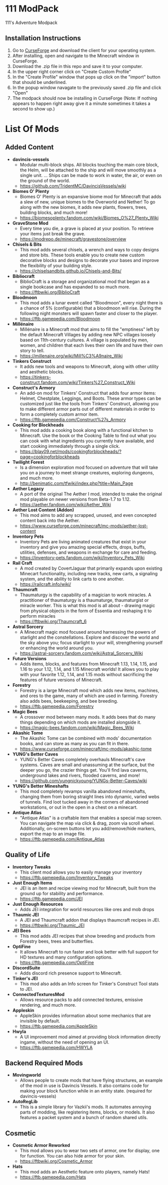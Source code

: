 # 111 ModPack
111's Adventure Modpack

## Installation Instructions
1. Go to [CurseForge](https://curseforge.overwolf.com/) and download the client for your operating system.
2. After installing, open and navigate to the Minecraft window in CurseForge.
3. Download the .zip file in this repo and save it to your computer.
4. In the upper right corner click on "Create Custom Profile"
5. In the "Create Profile" window that pops up click on the "import" button that should be underlined.
6. In the popup window navagate to the previously saved .zip file and click "Open"
7. The modpack should now be installing in CurseForge (Note: If nothing appears to happen right away give it a minute sometimes it takes a second to show up.)

# List Of Mods
## Added Content
- **davincis-vessels**
  - Modular multi-block ships. All blocks touching the main core block, the Helm, will be attached to the ship and will move smoothly as a single unit. ... Ships can be made to work in water, the air, or even on the ground of the world.
  - https://github.com/TridentMC/DavincisVessels/wiki
- **Biomes O' Plenty**
  - Biomes O' Plenty is an expansive biome mod for Minecraft that adds a slew of new, unique biomes to the Overworld and Nether!  To go along with the new biomes, it adds new plants, flowers, trees, building blocks, and much more!
  - https://biomesoplenty.fandom.com/wiki/Biomes_O%27_Plenty_Wiki
- **GraveStone Mod**
  - Every time you die, a grave is placed at your position. To retrieve your items just break the grave.
  - https://modrepo.de/minecraft/gravestone/overview
- **Chisels & Bits**
  - This mod adds several chisels, a wrench and ways to copy designs and store bits. These tools enable you to create new custom decorative blocks and designs to decorate your bases and improve the flexibility of your building style.
  - https://chiselsandbits.github.io/Chisels-and-Bits/
- **Bibliocraft**
  - BiblioCraft is a storage and organizational mod that began as a single bookcase and has expanded to so much more.
  - https://ftbwiki.org/BiblioCraft
- **Bloodmoon**
  - This mod adds a lunar event called "Bloodmoon", every night there is a chance of 5% (configurable) that a bloodmoon will rise. During the following night monsters will spawn faster and closer to the player.
  - https://ftb.gamepedia.com/Bloodmoon
- **Millénaire**
  -  Millénaire is a Minecraft mod that aims to fill the "emptiness" left by the default Minecraft Villages by adding new NPC villages loosely based on 11th-century cultures. A village is populated by men, women, and children that each lives their own life and have their own story to tell.
  - https://millenaire.org/wiki/Mill%C3%A9naire_Wiki
- **Tinkers Construct**
  - It adds new tools and weapons to Minecraft, along with other utility and aesthetic blocks.
  - https://tinkers-construct.fandom.com/wiki/Tinkers%27_Construct_Wiki
- **Construct's Armory**
  - An add-on mod for Tinkers' Construct that adds four armor items: Helmet, Chestplate, Leggings, and Boots. These armor types can be customized just like the tools from Tinkers' Construct, allowing you to make different armor parts out of different materials in order to form a completely custom armor item.
  - https://ftb.gamepedia.com/Construct%27s_Armory
- **Cooking for Blockheads**
  - This mod adds a cooking book along with a functional kitchen to Minecraft. Use the book or the Cooking Table to find out what you can cook with what ingredients you currently have available, and start cooking immediately through a single click.
  - https://blay09.net/mods/cookingforblockheads/?page=cookingforblockheads
- **Twilight Forest**
  - Is a dimension exploration mod focused on adventure that will take you on a journey to meet strange creatures, exploring dungeons, and much more.
  - http://benimatic.com/tfwiki/index.php?title=Main_Page
- **Aether Legacy**
  - A port of the original The Aether I mod, intended to make the original mod playable on newer versions from Beta-1.7 to 1.12.
  - https://aether.fandom.com/wiki/Aether_Wiki
- **Aether Lost Content (Addon)**
  - This mod aims to add any scrapped, unused, and even concepted content back into the Aether.
  - https://www.curseforge.com/minecraft/mc-mods/aether-lost-content
- **Inventory Pets**
  - Inventory Pets are living animated creatures that exist in your inventory and give you amazing special effects, drops, buffs, utilities, defenses, and weapons in exchange for care and feeding.
  - https://inventory-pets.fandom.com/wiki/Inventory_Pets_Wiki
- **Rail Craft**
  - A mod created by CovertJaguar that primarily expands upon existing Minecart functionality, including new tracks, new carts, a signaling system, and the ability to link carts to one another.
  - https://railcraft.info/wiki/
- **Thaumcraft**
  - Thaumaturgy is the capability of a magician to work miracles. A practitioner of thaumaturgy is a thaumaturge, thaumaturgist or miracle worker. This is what this mod is all about - drawing magic from physical objects in the form of Essentia and reshaping it to perform miracles
  - https://ftbwiki.org/Thaumcraft_6
- **Astral Sorcery**
  - A Minecraft magic mod focused around harnessing the powers of starlight and the constellations. Explore and discover the world and the sky above you; focus starlight to your will, strengthening yourself or enhancing the world around you.
  - https://astral-sorcery.fandom.com/wiki/Astral_Sorcery_Wiki
- **Future Versions**
  - Adds items, blocks, and features from Minecraft 1.13, 1.14, 1.15, and 1.16 to your 1.12, 1.14, and 1.15 Minecraft worlds! It allows you to play with your favorite 1.12, 1.14, and 1.15 mods without sacrificing the features of future versions of Minecraft. 
- **Forestry**
  - Forestry is a large Minecraft mod which adds new items, machines, and ores to the game, many of which are used in farming. Forestry also adds bees, beekeeping, and bee breeding.
  - https://ftb.gamepedia.com/Forestry
- **Magic Bees**
  - A crossover mod between many mods. It adds bees that do many things depending on which mods are installed alongside it.
  - https://magic-bees.fandom.com/wiki/Magic_Bees_Wiki
- **Akashic Tome**
  - The Akashic Tome can be combined with mods' documentation books, and can store as many as you can fit in there.
  - https://www.curseforge.com/minecraft/mc-mods/akashic-tome
- **YUNG's Better Caves**
  - YUNG's Better Caves completely overhauls Minecraft's cave systems. Caves are small and unassuming at the surface, but the deeper you go, the crazier things get. You'll find lava caverns, underground lakes and rivers, flooded caverns, and more!
  - https://github.com/yungnickyoung/YUNGs-Better-Caves/wiki
- **YUNG's Better Mineshafts**
  - This mod completely revamps vanilla abandoned mineshafts, changing them from boring straight lines into dynamic, varied webs of tunnels.
Find loot tucked away in the corners of abandoned workstations, or out in the open in a chest on a minecart. 
- **Antique Atlas**
  - "Antique Atlas" is a craftable item that enables a special map screen. You can navigate the map via click & drag, zoom via scroll wheel. Additionally, on-screen buttons let you add/remove/hide markers, export the map to an image file.
  - https://ftb.gamepedia.com/Antique_Atlas

## Quality of Life
- **Inventory Tweaks**
  - This client mod allows you to easily manage your inventory
  - https://ftb.gamepedia.com/Inventory_Tweaks
- **Just Enough Items**
  - JEI is an item and recipe viewing mod for Minecraft, built from the ground up for stability and performance.
  - https://ftb.gamepedia.com/JEI
- **Just Enough Resources**
  - Adds JEI integration for world resources like ores and mob drops
- **Thaumic JEI**
  - A JEI and Thaumcraft addon that displays thaumcraft recipes in JEI.
  - https://ftbwiki.org/Thaumic_JEI
- **JEI Bees**
  - This mod adds JEI recipes that show breeding and products from Forestry bees, trees and butterflies.
- **OptiFine**
  - It allows Minecraft to run faster and look better with full support for HD textures and many configuration options.
  - https://ftb.gamepedia.com/OptiFine
- **DiscordSuite**
  - Adds discord rich presence support to Minecraft.
- **Tinker's JEI**
  - This mod also adds an Info screen for Tinker's Construct Tool stats to JEI.
- **ConnectedTexturesMod**
  - Allows resource packs to add connected textures, emissive rendering, and much more.
- **Appleskin**
  - AppleSkin provides information about some mechanics that are invisible by default.
  - https://ftb.gamepedia.com/AppleSkin
- **Hwyla**
  - A UI improvement mod aimed at providing block information directly ingame, without the need of opening an UI.
  - https://ftb.gamepedia.com/HWYLA

## Backend Required Mods
- **Movingworld**
  - Allows people to create mods that have flying structures, an example of the mod in use is Davincis Vessels. It also contains code for making your block function while in an entity state. (required for davincis-vessels)
- **AutoRegLib**
  - This is a simple library for Vazkii's mods. It automates annoying parts of modding, like registering items, blocks, or models. It also features a packet system and a bunch of random shared utils.
  
## Cosmetic
- **Cosmetic Armor Reworked**
  - This mod allows you to wear two sets of armor, one for display, one for function. You can also hide armor for your skin.
  - https://ftbwiki.org/Cosmetic_Armor
- **Hats**
  - This mod adds an Aesthetic feature onto players, namely Hats!
  - https://ftb.gamepedia.com/Hats




